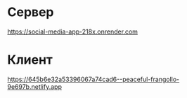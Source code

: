 # Сервер
https://social-media-app-218x.onrender.com
# Клиент 
https://645b6e32a53396067a74cad6--peaceful-frangollo-9e697b.netlify.app
